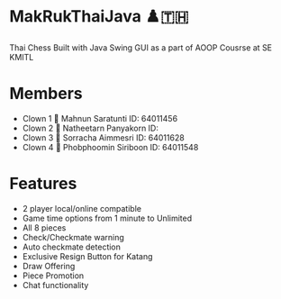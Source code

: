 # MakRukThaiJava ♟️🇹🇭
Thai Chess Built with Java Swing GUI as a part of AOOP Cousrse at SE KMITL
# Members
- Clown 1 🤡 Mahnun Saratunti  ID: 64011456
- Clown 2 🤡 Natheetarn Panyakorn   ID:
- Clown 3 🤡 Sorracha Aimmesri   ID: 64011628
- Clown 4 🤡 Phobphoomin Siriboon   ID: 64011548
# Features
- 2 player local/online compatible
- Game time options from 1 minute to Unlimited
- All 8 pieces 
- Check/Checkmate warning
- Auto checkmate detection
- Exclusive Resign Button for Katang
- Draw Offering
- Piece Promotion
- Chat functionality
